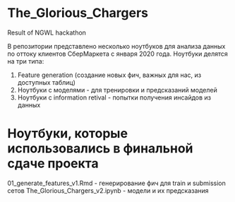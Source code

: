 # The_Glorious_Chargers
Result of NGWL hackathon

В репозитории представлено несколько ноутбуков для анализа данных по оттоку клиентов СберМаркета с января 2020 года.
Ноутбуки делятся на три типа:
1. Feature generation (создание новых фич, важных для нас, из доступных таблиц)
2. Ноутбуки с моделями - для тренировки и предсказаний моделей
3. Ноутбуки с information retival - попытки получения инсайдов из данных

# Ноутбуки, которые использовались в финальной сдаче проекта
01_generate_features_v1.Rmd - генерирование фич для train и submission сетов
The_Glorious_Chargers_v2.ipynb - модели и их предсказания
